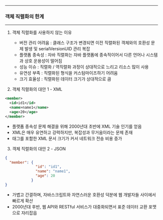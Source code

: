 -----
### 객체 직렬화의 한계
-----
1. 객체 직렬화를 사용하지 않는 이유
   - 버전 관리 어려움 : 클래스 구조가 변경되면 이전 직렬화된 객체와의 호환성 문제 발생 및 serialVersionUID 관리 복잡
   - 플랫폼 종속성 : 자바 직렬화는 자바 플랫폼에 종속적이어서 다른 언어나 시스템과 상호 운용성이 떨어짐
   - 성능 이슈 : 직렬화 / 역직렬화 과정이 상대적으로 느리고 리소스 많이 사용
   - 유연성 부족 : 직렬화된 형식을 커스텀마이즈하기 어려움
   - 크기 효율성 : 직렬화된 데이터 크기가 상대적으로 큼

2. 객체 직렬화의 대안 1 - XML
```xml
<member>
  <id>id1</id>
  <name>name1</name>
  <age>20</age>
</member>
```
  - 플랫폼 종속성 문제 해결을 위해 2000년대 초반에 XML 기술 인기를 얻음
  - XML은 매우 유연하고 강력하지만, 복잡성과 무거움이라는 문제 존재
  - 태그를 포함한 XML 문서 크기가 커서 네트워크 전송 비용 증가

3. 객체 직렬화의 대안 2 - JSON
```json
{
  "member": {
              "id": "id1",
              "name": "name1",
              "age": 20
            }
}
```
  - 가볍고 간결하며, 자바스크립트와 자연스러운 호환성 덕분에 웹 개발자들 사이에서 빠르게 확산
  - 2000년대 후반, 웹 API와 RESTful 서비스가 대중화되면서 표준 데이터 교환 포맷으로 자리잡읍

